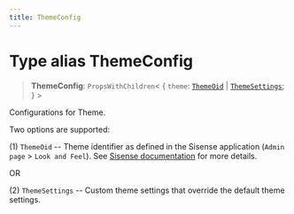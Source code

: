 ```yaml
---
title: ThemeConfig
---
```


# Type alias ThemeConfig

> **ThemeConfig**: `PropsWithChildren`\< \{
  `theme`: [`ThemeOid`](type-alias.ThemeOid.md) \| [`ThemeSettings`](../interfaces/interface.ThemeSettings.md);
 } \>

Configurations for Theme.

Two options are supported:

(1) `ThemeOid` -- Theme identifier as defined in the Sisense application (`Admin page` > `Look and Feel`).
See [Sisense documentation](https://docs.sisense.com/main/SisenseLinux/customizing-the-sisense-user-interface.htm)
for more details.

OR

(2) `ThemeSettings` -- Custom theme settings that override the default theme settings.
